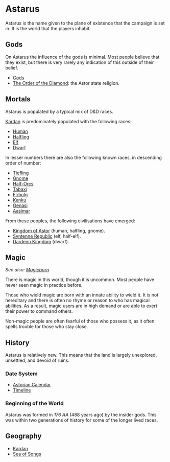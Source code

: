 # Astarus

Astarus is the name given to the plane of existence that the campaign is set in. It is the world that the players inhabit.

## Gods

On Astarus the influence of the gods is minimal. Most people believe that they exist, but there is very rarely any indication of this outside of their belief.

- [Gods](gods/README.md)
- [The Order of the Diamond](gods/the-order-of-the-diamond.md): the Astor state religion.

## Mortals

Astarus is populated by a typical mix of D&D races.

[Kardan](geography/kardan/README.md) is predominately populated with the following races:

- [Human](https://www.dndbeyond.com/races/human)
- [Halfling](https://www.dndbeyond.com/races/halfling)
- [Elf](https://www.dndbeyond.com/races/elf)
- [Dwarf](https://www.dndbeyond.com/races/dwarf)

In lesser numbers there are also the following known races, in descending order of number:

- [Tiefling](https://www.dndbeyond.com/races/tiefling)
- [Gnome](https://www.dndbeyond.com/races/gnome)
- [Half-Orcs](https://www.dndbeyond.com/races/half-orc)
- [Tabaxi](https://www.dndbeyond.com/races/tabaxi)
- [Firbolg](https://www.dndbeyond.com/races/firbolg)
- [Kenku](https://www.dndbeyond.com/races/kenku)
- [Genasi](https://www.dndbeyond.com/races/genasi)
- [Aasimar](https://www.dndbeyond.com/races/aasimar)

From these peoples, the following civilisations have emerged:

- [Kingdom of Astor](civilisations/kingdom-of-astor/README.md) (human, halfling, gnome).
- [Syntenne Republic](civilisations/syntenne-republic/README.md) (elf, half-elf).
- [Dardenn Kingdom](civilisations/dardenn-kingdom/README.md) (dwarf).

## Magic

*See also: [Magicborn](civilisations/kingdom-of-astor/magicborn.md)*

There is magic in this world, though it is uncommon. Most people have never seen magic in practice before.

Those who wield magic are born with an innate ability to wield it. It is not hereditary and there is often no rhyme or reason to who has magical abilities. As a result, magic users are in high demand or are able to exert their power to command others.

Non-magic people are often fearful of those who possess it, as it often spells trouble for those who stay close.

## History

Astarus is relatively new. This means that the land is largely unexplored, unsettled, and devoid of ruins.

### Date System

- [Astorian Calendar](history/astorian-calendar.md)
- [Timeline](history/timeline.md)

### Beginning of the World

Astarus was formed in *176 AA* (488 years ago) by the insider gods. This was within two generations of history for some of the longer lived races.

## Geography

- [Kardan](geography/kardan/README.md)
- [Sea of Songs](geography/sea-of-songs.md)
